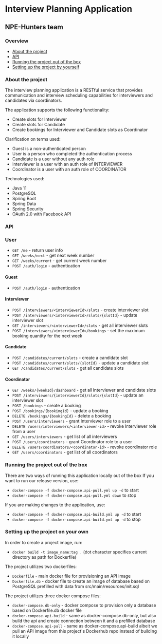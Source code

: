 # Interview Planning Application
## NPE-Hunters team

### Overview
* [About the project](#about-the-project)
* [API](#api)
* [Running the project out of the box](#running-the-project-out-of-the-box)
* [Setting up the project by yourself](#setting-up-the-project-on-your-own)

### About the project

The interview planning application is a RESTful service that provides communication and interview scheduling capabilities for interviewers and candidates via coordinators.

The application supports the following functionality:
- Create slots for Interviewer
- Create slots for Candidate
- Create bookings for Interviewer and Candidate slots as Coordinator

Clarification on terms used:
- Guest is a non-authenticated person
- User is a person who completed the authentication process
- Candidate is a user without any auth role
- Interviewer is a user with an auth role of INTERVIEWER
- Coordinator is a user with an auth role of COORDINATOR

Technologies used:
* Java 11
* PostgreSQL
* Spring Boot
* Spring Data
* Spring Security
* OAuth 2.0 with Facebook API

### API
### User
- `GET /me` - return user info
- `GET /weeks/next` - get next week number
- `GET /weeks/current` - get current week number
- `POST /auth/login` - authentication

#### Guest
- `POST /auth/login` - authentication

#### Interviewer
- `POST /interviewers/<interviewerId>/slots` - create interviewer slot
- `POST /interviewers/<interviewerId>/slots/{slotId}` - update interviewer slot
- `GET /interviewers/<interviewerId>/slots` - get all interviewer slots
- `POST /interviewers/<interviewerId>/bookings` - set the maximum booking quantity for the next week

#### Candidate
- `POST /candidates/current/slots` - create a candidate slot
- `POST /candidates/current/slots/{slotId}` - update a candidate slot
- `GET /candidates/current/slots` - get all candidate slots

#### Coordinator
- `GET /weeks/{weekId}/dashboard` - get all interviewer and candidate slots
- `POST /interviewers/{interviewerId}/slots/{slotId}` - update an interviewer slot
- `POST /bookings` - create a booking
- `POST /bookings/{bookingId}` - update a booking
- `DELETE /bookings/{bookingId}` - delete a booking
- `POST /users/interviewers` - grant Interviewer role to a user
- `DELETE /users/interviewers/<interviewer-id>` - revoke Interviewer role from a user
- `GET /users/interviewers` - get list of all interviewers 
- `POST /users/coordinators` - grant Coordinator role to a user
- `DELETE /users/coordinators/<coordinator-id>` - revoke coordinator role
- `GET /users/coordinators` - get list of all coordinators

### Running the project out of the box   

There are two ways of running this application locally out of the box 
If you want to run our release version, use:  
- `docker-compose -f docker-compose.api-pull.yml up -d` to start  
- `docker-compose -f docker-compose.api-pull.yml down` to stop  

If you are making changes to the application, use:    
- `docker-compose -f docker-compose.api-build.yml up -d` to start  
- `docker-compose -f docker-compose.api-build.yml up -d` to stop  

### Setting up the project on your own    

In order to create a project image, run:
- `docker build -t image_name:tag .` (dot character specifies current directory as path for Dockerfile)

The project utilizes two dockerfiles:
- `Dockerfile` - main docker file for provisioning an API image 
- `Dockerfile.db` - docker file to create an image of database based on PostgreSQL prefilled with data from src/main/resources/init.sql 

The project utilizes three docker compose files:
- `docker-compose.db-only` - docker compose to provision only a database based on Dockerfile.db docker file
- `docker-compose.api-build` - same as docker-compose.db-only, but also build the api and create connection between it and a prefilled database
- `docker-compose.api-pull` - same as docker-compose.api-build albeit we pull an API image from this project's Dockerhub repo instead of building it locally
